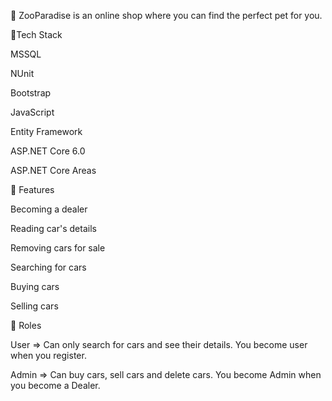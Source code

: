🐶 ZooParadise is an online shop where you can find the perfect pet for you.

🐶Tech Stack

MSSQL

NUnit

Bootstrap

JavaScript

Entity Framework

ASP.NET Core 6.0

ASP.NET Core Areas


🎯 Features

Becoming a dealer

Reading car's details

Removing cars for sale

Searching for cars

Buying cars

Selling cars


🎯 Roles

User => Can only search for cars and see their details. You become user when you register.

Admin => Can buy cars, sell cars and delete cars. You become Admin when you become a Dealer.
